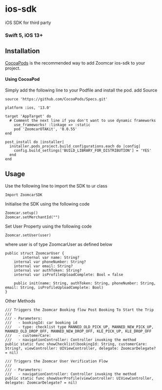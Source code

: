 # ios-sdk
iOS SDK for third party

### Swift 5, iOS 13+

## Installation 
[CocoaPods](http://cocoapods.org) is the recommended way to add Zoomcar ios-sdk to your project.

#### Using CocoaPod
Simply add the following line to your Podfile and install the pod. 
add Source 
```
source 'https://github.com/CocoaPods/Specs.git'
```
```
platform :ios, '13.0'

target 'AppTarget' do
  # Comment the next line if you don't want to use dynamic frameworks
    use_frameworks! :linkage => :static
    pod 'ZoomcarOTAKit', '0.0.55'
end

post_install do |installer|
  installer.pods_project.build_configurations.each do |config|
    config.build_settings['BUILD_LIBRARY_FOR_DISTRIBUTION'] = 'YES'
  end
end

```

## Usage
Use the following line to import the SDK to ur class 
```
Import ZoomcarSDK 
```

Initialise the SDK using the following code
```
Zoomcar.setup()
Zoomcar.setMerchantId("")
```

Set User Property using the following code
```
Zoomcar.setUser(user)
```
where user is of type ZoomcarUser as defined below
```
public struct ZoomcarUser {
        internal var name: String?
    internal var phoneNumber: String?
    internal var email: String?
    internal var authToken: String?
    internal var isProfileUploadComplete: Bool = false
    
    public init(name: String, authToken: String, phoneNumber: String, email: String, isProfileUploadComplete: Bool)
}
```

Other Methods 
```
/// Triggers the Zoomcar Booking flow Post Booking To Start the Trip
///
/// - Parameters:
///   - bookingId: car booking id
///   - type: checklist type MANNED_OLD_PICK_UP, MANNED_NEW_PICK_UP, MANNED_OLD_DROP_OFF, MANNED_NEW_DROP_OFF, KLE_PICK_UP, KLE_DROP_OFF
///   - customerCare:
///   - navigationController: Controller invoking the method
public static func showChecklist(bookingId: String, customerCare: String?, viewController: UIViewController, delegate: ZoomcarDelegate? = nil)
```

```
/// Triggers the Zoomcar User Verification Flow
///
/// - Parameters:
///   - navigationController: Controller invoking the method
public static func showUserProfile(viewController: UIViewController, delegate: ZoomcarDelegate? = nil)
```

